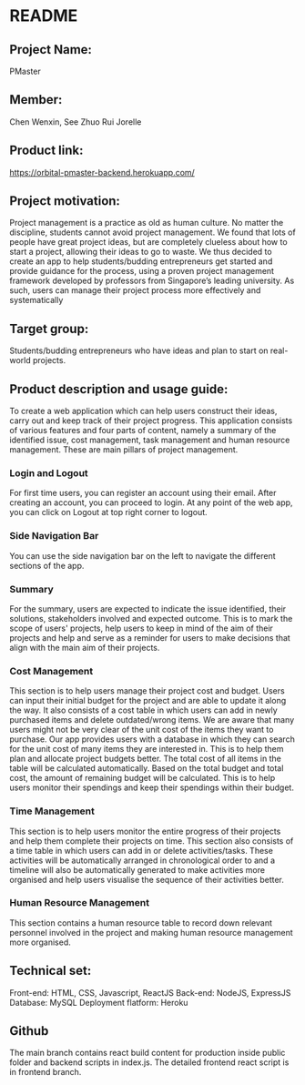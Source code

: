 # README
## Project Name: 
PMaster
## Member: 
Chen Wenxin, See Zhuo Rui Jorelle
## Product link: 
https://orbital-pmaster-backend.herokuapp.com/
## Project motivation: 
Project management is a practice as old as human culture. No matter the discipline, students cannot avoid project management. We found that lots of people have great project ideas, but are completely clueless about how to start a project, allowing their ideas to go to waste. We thus decided to create an app to help students/budding entrepreneurs get started and provide guidance for the process, using a proven project management framework developed by professors from Singapore’s leading university. As such, users can manage their project process more effectively and systematically
## Target group:
Students/budding entrepreneurs who have ideas and plan to start on real-world projects. 
## Product description and usage guide:
To create a web application which can help users construct their ideas, carry out and keep track of their project progress. 
This application consists of various features and four parts of content, namely a summary of the identified issue, cost management, task management and human resource management. These are main pillars of project management. 
### Login and Logout
For first time users, you can register an account using their email. 
After creating an account, you can proceed to login. 
At any point of the web app, you can click on Logout at top right corner to logout. 
### Side Navigation Bar
You can use the side navigation bar on the left to navigate the different sections of the app. 
### Summary 
For the summary, users are expected to indicate the issue identified, their solutions, stakeholders involved and expected outcome. This is to mark the scope of users' projects, help users to keep in mind of the aim of their projects and help and serve as a reminder for users to make decisions that align with the main aim of their projects.
### Cost Management 
This section is to help users manage their project cost and budget. Users can input their initial budget for the project and are able to update it along the way. It also consists of a cost table in which users can add in newly purchased items and delete outdated/wrong items. We are aware that many users might not be very clear of the unit cost of the items they want to purchase. Our app provides users with a database in which they can search for the unit cost of many items they are interested in. This is to help them plan and allocate project budgets better. The total cost of all items in the table will be calculated automatically. Based on the total budget and total cost, the amount of remaining budget will be calculated. This is to help users monitor their spendings and keep their spendings within their budget. 
### Time Management
This section is to help users monitor the entire progress of their projects and help them complete their projects on time. This section also consists of a time table in which users can add in or delete activities/tasks. These activities will be automatically arranged in chronological order to and a timeline will also be automatically generated to make activities more organised and help users visualise the sequence of their activities better.  
### Human Resource Management
This section contains a human resource table to record down relevant personnel involved in the project and making human resource management more organised. 
## Technical set:
Front-end: HTML, CSS, Javascript, ReactJS
Back-end: NodeJS, ExpressJS
Database: MySQL
Deployment flatform: Heroku
## Github 
The main branch contains react build content for production inside public folder and backend scripts in index.js. 
The detailed frontend react script is in frontend branch. 